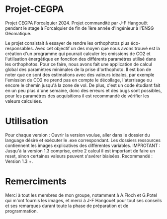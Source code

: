 # Projet-CEGPA 
Projet CEGPA Forcalquier 2024. 
Projet commandité par J-F Hangouët pendant le stage à Forcalquier de fin de 1ère année d'ingénieur à l'ENSG Géomatique.

Le projet consistait à essayer de rendre les orthophotos plus éco-responsables.
Avec cet objectif un des moyen que nous avons trouvé est la création d'un programme qui pourrait calculer les emissions de CO2 et l'utilisation énergétique en fonction des différents paramètres utilisé dans les orthophotos.
Pour ce faire, nous avons fait une application de calcul global des paramètres minimales de la prise d'orthophoto.
Il est bon de noter que ce sont des estimations avec des valeurs idéales, par exemple l'emission de CO2 ne prend pas en compte le décollage, l'aterrisage ou encore le chemin jusqu'à la zone de vol.
De plus, c'est un code étudiant fait en un peu plus d'une semaine, donc des erreurs et des bugs sont possibles, pour les paramètres des acquisitions il est recommandé de vérifier les valeurs calculées.



# Utilisation 
Pour chaque version : Ouvrir la version voulue, aller dans le dossier du language désiré et exécuter le .exe correspondant. 
Les dossiers ressources contiennent les images explicatives des différentes variables.
IMPROTANT : Jusqu'à la version 1.3 comprise, entre 2 calcul il est important de faire un reset, sinon certaines valeurs peuvent s'avérer biaisées.
Recommandé : Version 1.3 +.

# Remerciments
Merci à tout les membres de mon groupe, notamment à A.Floch et G.Potel qui m'ont fournis les images, et merci à J-F Hangouët pour tout ses conseils et ses remarques durant toute la phase de préparation et de programmation.
